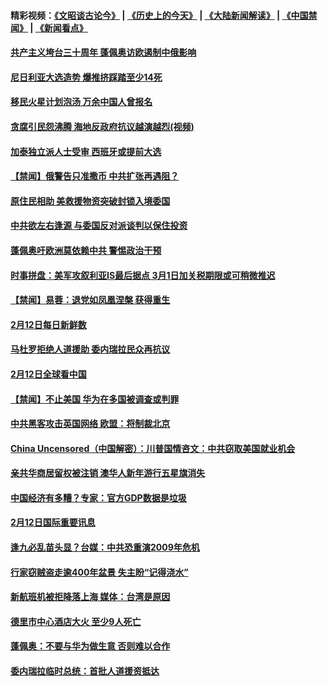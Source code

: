 #### 精彩视频：[《文昭谈古论今》](http://45.76.195.252/wenzhao) | [《历史上的今天》](http://45.76.195.252/today-in-history) | [《大陆新闻解读》](http://45.76.195.252/ntdtv-comedy) | [《中国禁闻》](http://45.76.195.252/ntdtv-news) | [《新闻看点》](http://45.76.195.252/news-insight) 

 #### [共产主义垮台三十周年 蓬佩奥访欧遏制中俄影响](../pages/prog202/a102510780.md?t=02130931?t=02130632?t=02130616) 

#### [尼日利亚大选造势 爆推挤踩踏至少14死](../pages/prog202/a102510778.md?t=02130931?t=02130632?t=02130616) 

#### [移民火星计划泡汤 万余中国人曾报名](../pages/prog202/a102510779.md?t=02130931?t=02130632?t=02130616) 

#### [贪腐引民怨沸腾 海地反政府抗议越演越烈(视频)](../pages/prog202/a102510726.md?t=02130931?t=02130632?t=02130616) 


#### [加泰独立派人士受审 西班牙或提前大选](../pages/prog202/a102510471.md?t=02130931?t=02130632?t=02130616) 

#### [【禁闻】俄警告只准撒币 中共扩张再遇阻？](../pages/prog202/a102510593.md?t=02130931?t=02130632?t=02130616) 

#### [原住民相助 美救援物资突破封锁入境委国](../pages/prog202/a102510536.md?t=02130931?t=02130632?t=02130616) 

#### [中共欲左右逢源 与委国反对派谈判以保住投资](../pages/prog202/a102510475.md?t=02130931?t=02130632?t=02130616) 

#### [蓬佩奥吁欧洲莫依赖中共 警惕政治干预](../pages/prog202/a102510565.md?t=02130931?t=02130632?t=02130616) 

#### [时事拼盘：美军攻叙利亚IS最后据点 3月1日加关税期限或可稍微推迟](../pages/prog202/a102510551.md?t=02130931?t=02130632?t=02130616) 

#### [【禁闻】易蓉：退党如凤凰涅槃 获得重生](../pages/prog202/a102510529.md?t=02130931?t=02130632?t=02130616) 

#### [2月12日每日新鲜数](../pages/prog202/a102510521.md?t=02130931?t=02130632?t=02130616) 

#### [马杜罗拒绝人道援助 委内瑞拉民众再抗议](../pages/prog202/a102510449.md?t=02130931?t=02130632?t=02130616) 

#### [2月12日全球看中国](../pages/prog202/a102510447.md?t=02130931?t=02130632?t=02130616) 

#### [【禁闻】不止美国 华为在多国被调查或判罪](../pages/prog202/a102510434.md?t=02130931?t=02130632?t=02130616) 


#### [中共黑客攻击英国网络 欧盟：将制裁北京](../pages/prog202/a102510339.md?t=02130931?t=02130632?t=02130616) 

#### [China Uncensored（中国解密）：川普国情咨文：中共窃取美国就业机会](../pages/prog202/a102510189.md?t=02130931?t=02130632?t=02130616) 

#### [亲共华商居留权被注销 澳华人新年游行五星旗消失](../pages/prog202/a102510216.md?t=02130931?t=02130632?t=02130616) 


#### [中国经济有多糟？专家：官方GDP数据是垃圾](../pages/prog202/a102510141.md?t=02130931?t=02130632?t=02130616) 

#### [2月12日国际重要讯息](../pages/prog202/a102510142.md?t=02130931?t=02130632?t=02130616) 

#### [逢九必乱苗头显？台媒：中共恐重演2009年危机](../pages/prog202/a102510084.md?t=02130931?t=02130632?t=02130616) 

#### [行家窃贼盗走逾400年盆景 失主盼“记得浇水”](../pages/prog202/a102510036.md?t=02130931?t=02130632?t=02130616) 

#### [新航班机被拒降落上海 媒体：台湾是原因](../pages/prog202/a102510010.md?t=02130931?t=02130632?t=02130616) 

#### [德里市中心酒店大火 至少9人死亡](../pages/prog202/a102509841.md?t=02130931?t=02130632?t=02130616) 

#### [蓬佩奥：不要与华为做生意 否则难以合作](../pages/prog202/a102509823.md?t=02130931?t=02130632?t=02130616) 

#### [委内瑞拉临时总统：首批人道援资抵达](../pages/prog202/a102509774.md?t=02130931?t=02130632?t=02130616) 


